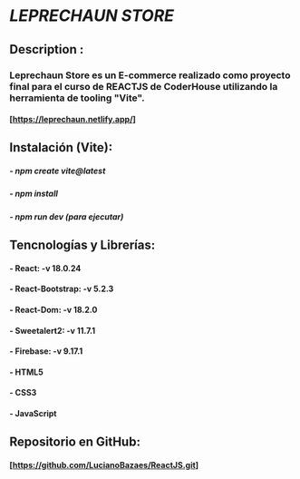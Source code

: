 # *LEPRECHAUN STORE*

## Description :
### Leprechaun Store es un E-commerce realizado como proyecto final para el curso de REACTJS de CoderHouse utilizando la herramienta de tooling "Vite".

#### [https://leprechaun.netlify.app/]


## Instalación (Vite):
##### -  npm create vite@latest
##### -  npm install
##### -  npm run dev (para ejecutar)

## Tencnologías y Librerías:
#### - React:   -v 18.0.24
#### - React-Bootstrap:  -v 5.2.3
#### - React-Dom:  -v 18.2.0
#### - Sweetalert2:  -v 11.7.1
#### - Firebase:  -v  9.17.1
#### - HTML5
#### - CSS3
#### - JavaScript

## Repositorio en GitHub:
#### [https://github.com/LucianoBazaes/ReactJS.git]




